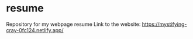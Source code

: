 # resume
Repository for my webpage resume
Link to the website:
https://mystifying-cray-0fc124.netlify.app/
